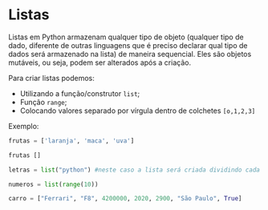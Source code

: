 # Listas

Listas em Python armazenam qualquer tipo de objeto (qualquer tipo de dado, diferente de outras linguagens que é preciso declarar qual tipo de dados será armazenado na lista) de maneira sequencial. Eles são objetos mutáveis, ou seja, podem ser alterados após a criação.

Para criar listas podemos:

- Utilizando a função/construtor `list`;
- Função `range`;
- Colocando valores separado por vírgula dentro de colchetes `[o,1,2,3]`

Exemplo:

~~~python
frutas = ['laranja', 'maca', 'uva']

frutas []

letras = list("python") #neste caso a lista será criada dividindo cada letra em elementos da lista.

numeros = list(range(10))

carro = ["Ferrari", "F8", 4200000, 2020, 2900, "São Paulo", True]
~~~